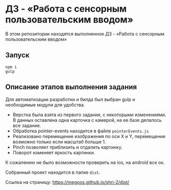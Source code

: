# ДЗ - «Работа с сенсорным пользовательским вводом»

В этом репозитории находятся выполненное ДЗ - «Работа с сенсорным пользовательским вводом»

## Запуск
```
npm i
gulp
```

## Описание этапов выполнения задания

Для автоматизации разработки и билда был выбран gulp и необходимые модули для удобства.

- Верстка была взята из первого задания, с некоторыми изменениями. В данных оставлена одна карточка с камерой, на ее базе делалось все задание.
- Обработка pointer-events находится в файле `pointerEvents.js`
- Реализовано перемещение изображения по оси X и Y, перемещение возможно только если масштаб больше 1.
- Pinch позволяет приблизить и отдалить картинку.
- Поворот изменяет яркость картинки.

К сожалению не было возможности проверить на ios, на android все ок.

Собранный проект находится в папке `dist`.

Ссылка на страницу: https://megoos.github.io/shri-2/dist/
